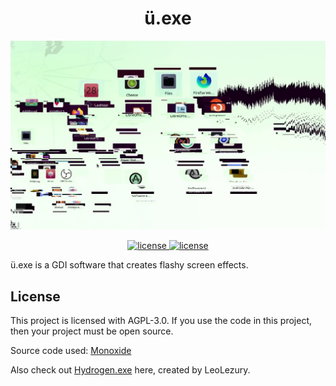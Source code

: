 <div align="center">

# ü.exe

![ü.exe ScreenShot](./README-Resources/1.png)

</div>

<p align="center">
	<a href="https://raw.githubusercontent.com/srcatt/u/master/LICENSE">
		<img src="https://img.shields.io/github/license/srcatt/u" alt="license">
	</a>
	<a href="#">
		<img src="https://img.shields.io/badge/platform-Windows%20XP+-green" alt="license">
	</a>
</p>

ü.exe is a GDI software that creates flashy screen effects.

## License
This project is licensed with AGPL-3.0. If you use the code in this project, then your project must be open source.

Source code used: [Monoxide](https://github.com/whypet/Monoxide)

Also check out [Hydrogen.exe](https://github.com/LeoLezury/Hydrogen) here, created by LeoLezury.
